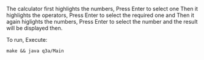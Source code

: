 The calculator first highlights the numbers, Press Enter to select one
Then it highlights the operators, Press Enter to select the required one and
Then it again higlights the numbers, Press Enter to select the number and the
result will be displayed then.

To run, Execute:
    
    make && java q3a/Main
  
 
